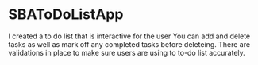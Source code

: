 # SBAToDoListApp
I created a to do list that is interactive for the user
You can add and delete tasks as well as mark off any completed tasks before deleteing.
There are validations in place to make sure users are using to to-do list accurately.

